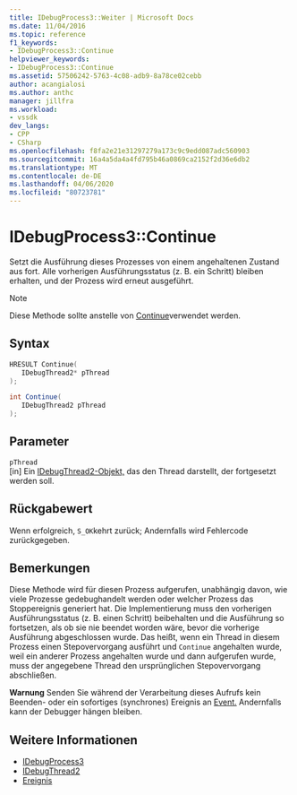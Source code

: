 ```yaml
---
title: IDebugProcess3::Weiter | Microsoft Docs
ms.date: 11/04/2016
ms.topic: reference
f1_keywords:
- IDebugProcess3::Continue
helpviewer_keywords:
- IDebugProcess3::Continue
ms.assetid: 57506242-5763-4c08-adb9-8a78ce02cebb
author: acangialosi
ms.author: anthc
manager: jillfra
ms.workload:
- vssdk
dev_langs:
- CPP
- CSharp
ms.openlocfilehash: f8fa2e21e31297279a173c9c9edd087adc560903
ms.sourcegitcommit: 16a4a5da4a4fd795b46a0869ca2152f2d36e6db2
ms.translationtype: MT
ms.contentlocale: de-DE
ms.lasthandoff: 04/06/2020
ms.locfileid: "80723781"
---
```

# <a name="idebugprocess3continue"></a>IDebugProcess3::Continue
Setzt die Ausführung dieses Prozesses von einem angehaltenen Zustand aus fort. Alle vorherigen Ausführungsstatus (z. B. ein Schritt) bleiben erhalten, und der Prozess wird erneut ausgeführt.

> [!NOTE]
> Diese Methode sollte anstelle von [Continue](../../../extensibility/debugger/reference/idebugprogram2-continue.md)verwendet werden.

## <a name="syntax"></a>Syntax

```cpp
HRESULT Continue(
   IDebugThread2* pThread
);
```

```csharp
int Continue(
   IDebugThread2 pThread
);
```

## <a name="parameters"></a>Parameter
`pThread`\
[in] Ein [IDebugThread2-Objekt,](../../../extensibility/debugger/reference/idebugthread2.md) das den Thread darstellt, der fortgesetzt werden soll.

## <a name="return-value"></a>Rückgabewert
 Wenn erfolgreich, `S_OK`kehrt zurück; Andernfalls wird Fehlercode zurückgegeben.

## <a name="remarks"></a>Bemerkungen
 Diese Methode wird für diesen Prozess aufgerufen, unabhängig davon, wie viele Prozesse gedebughandelt werden oder welcher Prozess das Stoppereignis generiert hat. Die Implementierung muss den vorherigen Ausführungsstatus (z. B. einen Schritt) beibehalten und die Ausführung so fortsetzen, als ob sie nie beendet worden wäre, bevor die vorherige Ausführung abgeschlossen wurde. Das heißt, wenn ein Thread in diesem Prozess einen Stepovervorgang ausführt und `Continue` angehalten wurde, weil ein anderer Prozess angehalten wurde und dann aufgerufen wurde, muss der angegebene Thread den ursprünglichen Stepovervorgang abschließen.

 **Warnung** Senden Sie während der Verarbeitung dieses Aufrufs kein Beenden- oder ein sofortiges (synchrones) Ereignis an [Event.](../../../extensibility/debugger/reference/idebugeventcallback2-event.md) Andernfalls kann der Debugger hängen bleiben.

## <a name="see-also"></a>Weitere Informationen
- [IDebugProcess3](../../../extensibility/debugger/reference/idebugprocess3.md)
- [IDebugThread2](../../../extensibility/debugger/reference/idebugthread2.md)
- [Ereignis](../../../extensibility/debugger/reference/idebugeventcallback2-event.md)
